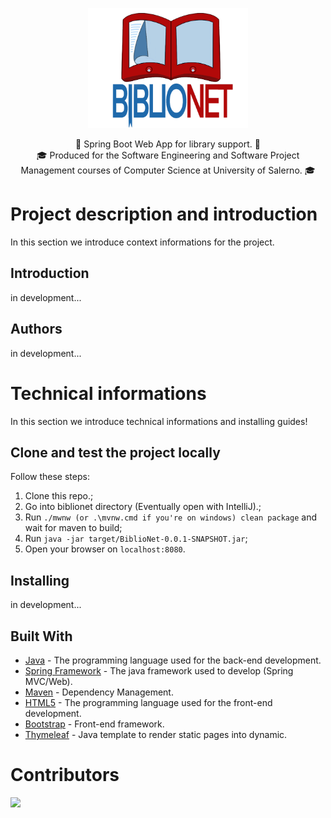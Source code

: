 <p align = "center">
  <img src = ".github/logo_BiblioNet.png" width = "256" heigth = "256">
</p>

<p align = "center">
  📕 Spring Boot Web App for library support. 📕
  <br>
  🎓 Produced for the Software Engineering and Software Project Management courses of Computer Science at University of Salerno. 🎓
</p>

# Project description and introduction

In this section we introduce context informations for the project.

## Introduction

in development...

## Authors

in development...

# Technical informations

In this section we introduce technical informations and installing guides!

## Clone and test the project locally

Follow these steps:

1. Clone this repo.;
2. Go into biblionet directory (Eventually open with IntelliJ).;
3. Run `./mwnw (or .\mvnw.cmd if you're on windows) clean package` and wait for maven to build;
4. Run `java -jar target/BiblioNet-0.0.1-SNAPSHOT.jar`;
5. Open your browser on `localhost:8080`.

## Installing

in development...

## Built With

* [Java](https://jdk.java.net/15/) - The programming language used for the back-end development.
* [Spring Framework](https://spring.io/) - The java framework used to develop (Spring MVC/Web).
* [Maven](https://maven.apache.org/) - Dependency Management.
* [HTML5](https://www.w3schools.com/html/default.asp) - The programming language used for the front-end development.
* [Bootstrap](https://getboostrap.com/) - Front-end framework.
* [Thymeleaf](https://www.thymeleaf.org/) - Java template to render static pages into dynamic.

# Contributors

<a href="https://github.com/stefanolambiase/biblionet/graphs/contributors">
  <img src="https://contrib.rocks/image?repo=stefanolambiase/biblionet" />
</a>

